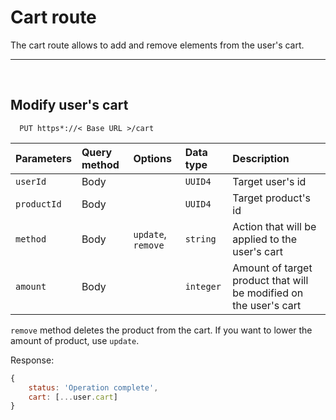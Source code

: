 # Cart route

The cart route allows to add and remove elements from the user's cart.

---
&nbsp;
## Modify user's cart

```http
  PUT https*://< Base URL >/cart
```

| Parameters  | Query method | Options           | Data type | Description                                                |
| :---------  | :----------- | :------           | :-------- | :----------                                                |
| `userId`    | Body         |                   | `UUID4`   | Target user's id                                                  |
| `productId` | Body         |                   | `UUID4`   | Target product's id                                               |
| `method`    | Body         | `update`, `remove`| `string`  | Action that will be applied to the user's cart                    |
| `amount`    | Body         |                   | `integer` | Amount of target product that will be modified on the user's cart |

`remove` method deletes the product from the cart. If you want to lower the amount of product, use `update`.

Response:

```javascript
{
    status: 'Operation complete', 
    cart: [...user.cart]
}
```
